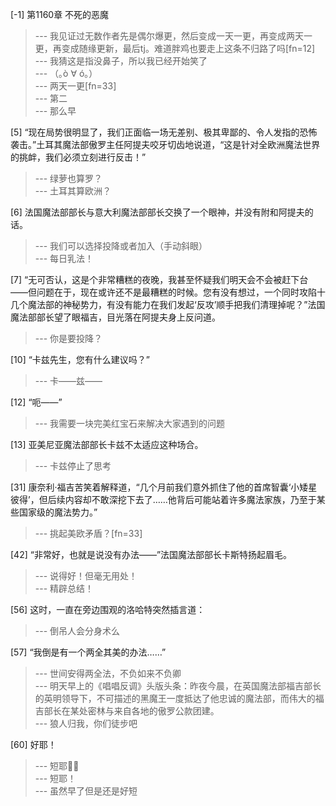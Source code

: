 
[-1] 第1160章 不死的恶魔
>--- 我见证过无数作者先是偶尔爆更，然后变成一天一更，再变成两天一更，再变成随缘更新，最后tj。难道胖鸡也要走上这条不归路了吗[fn=12]<br>
>--- 我猜这是指没鼻子，所以我已经开始笑了<br>
>--- （｡ò ∀ ó｡）<br>
>--- 两天一更[fn=33]<br>
>--- 第二<br>
>--- 那么早<br>

[5] “现在局势很明显了，我们正面临一场无差别、极其卑鄙的、令人发指的恐怖袭击。”土耳其魔法部傲罗主任阿提夫咬牙切齿地说道，“这是针对全欧洲魔法世界的挑衅，我们必须立刻进行反击！”
>--- 绿萝也算罗？<br>
>--- 土耳其算欧洲？<br>

[6] 法国魔法部部长与意大利魔法部部长交换了一个眼神，并没有附和阿提夫的话。
>--- 我们可以选择投降或者加入（手动斜眼）<br>
>--- 每日乳法！<br>

[7] “无可否认，这是个非常糟糕的夜晚，我甚至怀疑我们明天会不会被赶下台——但问题在于，现在或许还不是最糟糕的时候。您有没有想过，一个同时攻陷十几个魔法部的神秘势力，有没有能力在我们发起‘反攻’顺手把我们清理掉呢？”法国魔法部部长望了眼福吉，目光落在阿提夫身上反问道。
>--- 你是要投降？<br>

[10] “卡兹先生，您有什么建议吗？”
>--- 卡——兹——<br>

[12] “呃——”
>--- 我需要一块完美红宝石来解决大家遇到的问题<br>

[13] 亚美尼亚魔法部部长卡兹不太适应这种场合。
>--- 卡兹停止了思考<br>

[31] 康奈利·福吉苦笑着解释道，“几个月前我们意外抓住了他的首席智囊‘小矮星彼得’，但后续内容却不敢深挖下去了……他背后可能站着许多魔法家族，乃至于某些国家级的魔法势力。”
>--- 挑起美欧矛盾？[fn=33]<br>

[42] “非常好，也就是说没有办法——”法国魔法部部长卡斯特扬起眉毛。
>--- 说得好！但毫无用处！<br>
>--- 精辟总结！<br>

[56] 这时，一直在旁边围观的洛哈特突然插言道：
>--- 倒吊人会分身术么<br>

[57] “我倒是有一个两全其美的办法……”
>--- 世间安得两全法，不负如来不负卿<br>
>--- 明天早上的《唱唱反调》头版头条：昨夜今晨，在英国魔法部福吉部长的英明领导下，不可描述的黑魔王一度抵达了他忠诚的魔法部，而伟大的福吉部长在某处密林与来自各地的傲罗公款团建。<br>
>--- 狼人归我，你们徒步吧<br>

[60] 好耶！
>--- 短耶✌🏻<br>
>--- 短耶！<br>
>--- 虽然早了但是还是好短<br>
